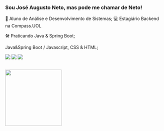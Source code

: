### Sou José Augusto Neto, mas pode me chamar de Neto! 

🔋 Aluno de Análise e Desenvolvimento de Sistemas;
💻 Estagiário Backend na Compass.UOL

🛠 Praticando Java & Spring Boot;


 Java&Spring Boot / Javascript, CSS & HTML; 

  <div>
  <a href="mailto:netiin00@gmail.com"><img src="https://img.shields.io/badge/-Gmail-%23333?style=for-the-badge&logo=gmail&logoColor=white" target="_blank"></a>
  <a href="https://www.linkedin.com/in/zeaugustoneto/" target="_blank"><img src="https://img.shields.io/badge/-LinkedIn-%230077B5?style=for-the-badge&logo=linkedin&logoColor=white" target="_blank"></a>
  <a href="https://instagram.com/zeaugustoneto" target="_blank"><img src="https://img.shields.io/badge/-Instagram-%23E4405F?style=for-the-badge&logo=instagram&logoColor=white" target="_blank"></a>
  </div>

##

<div >
  <!--<img height="180em" src="https://github-readme-stats.vercel.app/api?username=zeaugustoneto&show_icons=true&theme=dracula&include_all_commits=true&count_private=true"/>-->
  <img height="180em" align="left" src="https://github-readme-stats.vercel.app/api/top-langs/?username=zeaugustoneto&layout=compact&langs_count=7&theme=dracula"/>
</div>
